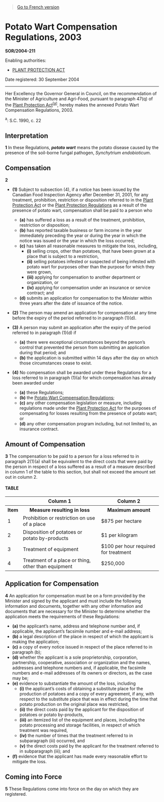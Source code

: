 > [Go to French version](/fr/Règlements/Décrets,%20ordonnances%20et%20règlements%20statutaires/2004/211.md)

# Potato Wart Compensation Regulations, 2003

**SOR/2004-211**

Enabling authorities: 
- [PLANT PROTECTION ACT](/en/Acts/Statutes%20of%20Canada/1990/c.%2022.md)

Date registered: 30 September 2004

----------

Her Excellency the Governor General in Council, on the recommendation of the Minister of Agriculture and Agri-Food, pursuant to paragraph 47(q) of the [Plant Protection Act](/en/Acts/Statutes%20of%20Canada/1990/c.%2022.md)<sup><a href='#footnotea'>[a]</a></sup>, hereby makes the annexed Potato Wart Compensation Regulations, 2003.

<a name='footnotea'><sup>a</sup></a>: S.C. 1990, c. 22<br />




## Interpretation


**1** In these Regulations, ***potato wart*** means the potato disease caused by the presence of the soil-borne fungal pathogen, *Synchytrium endobioticum*.




## Compensation


**2** 

- **(1)** Subject to subsection (4), if a notice has been issued by the Canadian Food Inspection Agency after December 31, 2001, for any treatment, prohibition, restriction or disposition referred to in the [Plant Protection Act](/en/Acts/Statutes%20of%20Canada/1990/c.%2022.md) or the [Plant Protection Regulations](/en/Regulations/Statutory%20Orders%20and%20Regulations/95/212.md) as a result of the presence of potato wart, compensation shall be paid to a person who
	- **(a)** has suffered a loss as a result of the treatment, prohibition, restriction or disposition;
	- **(b)** has reported taxable business or farm income in the year immediately preceding the year or during the year in which the notice was issued or the year in which the loss occurred;
	- **(c)** has taken all reasonable measures to mitigate the loss, including,
		- **(i)** selling crops, other than potatoes, that have been grown at a place that is subject to a restriction,
		- **(ii)** selling potatoes infested or suspected of being infested with potato wart for purposes other than the purpose for which they were grown,
		- **(iii)** applying for compensation to another department or organization, or
		- **(iv)** applying for compensation under an insurance or service contract; and
	- **(d)** submits an application for compensation to the Minister within three years after the date of issuance of the notice.

- **(2)** The person may amend an application for compensation at any time before the expiry of the period referred to in paragraph (1)(d).

- **(3)** A person may submit an application after the expiry of the period referred to in paragraph (1)(d) if
	- **(a)** there were exceptional circumstances beyond the person’s control that prevented the person from submitting an application during that period; and
	- **(b)** the application is submitted within 14 days after the day on which those circumstances cease to exist.

- **(4)** No compensation shall be awarded under these Regulations for a loss referred to in paragraph (1)(a) for which compensation has already been awarded under
	- **(a)** these Regulations;
	- **(b)** the [Potato Wart Compensation Regulations](/en/Regulations/Statutory%20Orders%20and%20Regulations/2001/451.md);
	- **(c)** any other compensation legislation or measure, including regulations made under the [Plant Protection Act](/en/Acts/Statutes%20of%20Canada/1990/c.%2022.md) for the purposes of compensating for losses resulting from the presence of potato wart; or
	- **(d)** any other compensation program including, but not limited to, an insurance contract.




## Amount of Compensation


**3** The compensation to be paid to a person for a loss referred to in paragraph 2(1)(a) shall be equivalent to the direct costs that were paid by the person in respect of a loss suffered as a result of a measure described in column 1 of the table to this section, but shall not exceed the amount set out in column 2.
#### TABLE
<table>
<tr>
<th></th>
<th>Column 1</th>
<th>Column 2</th>
</tr>
<tr>
<th>Item</th>
<th>Measure resulting in loss</th>
<th>Maximum amount</th>
</tr>
<tr>
<td>1</td>
<td>Prohibition or restriction on use of a place</td>
<td>$875 per hectare</td>
</tr>
<tr>
<td>2</td>
<td>Disposition of potatoes or potato by-products</td>
<td>$1 per kilogram</td>
</tr>
<tr>
<td>3</td>
<td>Treatment of equipment</td>
<td>$100 per hour required for treatment</td>
</tr>
<tr>
<td>4</td>
<td>Treatment of a place or thing, other than equipment</td>
<td>$250,000</td>
</tr>
</table>





## Application for Compensation


**4** An application for compensation must be on a form provided by the Minister and signed by the applicant and must include the following information and documents, together with any other information and documents that are necessary for the Minister to determine whether the application meets the requirements of these Regulations:
- **(a)** the applicant’s name, address and telephone number and, if applicable, the applicant’s facsimile number and e-mail address;
- **(b)** a legal description of the place in respect of which the applicant is making the application;
- **(c)** a copy of every notice issued in respect of the place referred to in paragraph (b);
- **(d)** whether the applicant is a sole proprietorship, corporation, partnership, cooperative, association or organization and the names, addresses and telephone numbers and, if applicable, the facsimile numbers and e-mail addresses of its owners or directors, as the case may be;
- **(e)** evidence to substantiate the amount of the loss, including
	- **(i)** the applicant’s costs of obtaining a substitute place for the production of potatoes and a copy of every agreement, if any, with respect to the substitute place that was in effect during the time that potato production on the original place was restricted,
	- **(ii)** the direct costs paid by the applicant for the disposition of potatoes or potato by-products,
	- **(iii)** an itemized list of the equipment and places, including the potato processing and storage facilities, in respect of which treatment was required,
	- **(iv)** the number of times that the treatment referred to in subparagraph (iii) occurred, and
	- **(v)** the direct costs paid by the applicant for the treatment referred to in subparagraph (iii); and
- **(f)** evidence that the applicant has made every reasonable effort to mitigate the loss.




## Coming into Force


**5** These Regulations come into force on the day on which they are registered.


